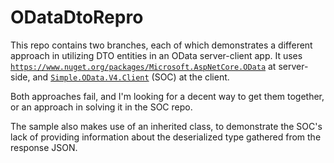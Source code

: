 # ODataDtoRepro

This repo contains two branches, each of which demonstrates a different approach in utilizing DTO entities in an OData server-client app.
It uses [`https://www.nuget.org/packages/Microsoft.AspNetCore.OData`](https://www.nuget.org/packages/Microsoft.AspNetCore.OData) at server-side, and [`Simple.OData.V4.Client`](https://www.nuget.org/packages/Simple.OData.V4.Client) (SOC) at the client.

Both approaches fail, and I'm looking for a decent way to get them together, or an approach in solving it in the SOC repo.

The sample also makes use of an inherited class, to demonstrate the SOC's lack of providing information about the deserialized type gathered from the response JSON.
